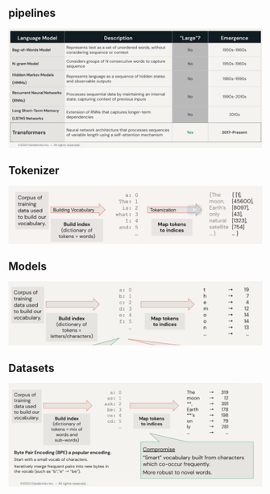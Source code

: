 ## pipelines

![](attachments/2023-06-18.png)

## Tokenizer

![](attachments/2023-06-18-1.png)

## Models

![](attachments/2023-06-18-2.png)

## Datasets

![](attachments/2023-06-18-3.png)

